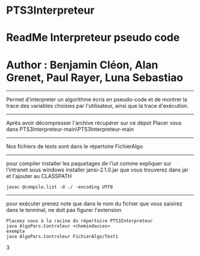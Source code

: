 # PTS3Interpreteur
# ReadMe Interpreteur pseudo code
# Author : Benjamin Cléon, Alan Grenet, Paul Rayer, Luna Sebastiao
----------------------------------------------------------------------------------------------------

Permet d'interpreter un algorithme écris en pseudo-code et de montrer la trace des variables 
choisies par l'utilisateur, ainsi que la trace d'exécution.

----------------------------------------------------------------------------------------------------

Après avoir décompresser l'archive récupérer sur ce dépot
Placer vous dans PTS3Interpreteur-main\PTS3Interpreteur-main

----------------------------------------------------------------------------------------------------

Nos fichiers de tests sont dans le répertoire FichierAlgo

----------------------------------------------------------------------------------------------------
pour compiler
	installer les paquetages de l'iut comme expliquer sur l'intranet
	sous windows
		installer jansi-2.1.0.jar que vous trouverez dans jar et l'ajouter au CLASSPATH
		
	javac @compile.list -d ./ -encoding UTF8
----------------------------------------------------------------------------------------------------

pour exécuter
	prenez note que dans le nom du fichier que vous saisirez dans le terminal, ne doit pas figurer l'extension
	
	Placeez vous à la racine du répertoire PTS3Interpreteur
	java AlgoPars.Controleur <chemindacces>
	exemple
	java AlgoPars.Controleur FichierAlgo/Test1
	
3
